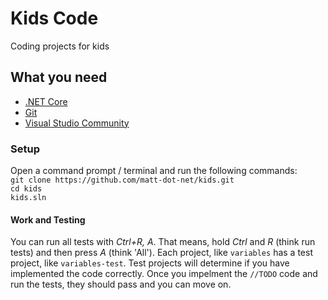 # Kids Code
Coding projects for kids

## What you need
- [.NET Core](https://docs.microsoft.com/en-us/dotnet/core/get-started?tabs=windows)
- [Git](https://git-scm.com/downloads)
- [Visual Studio Community](https://visualstudio.microsoft.com/vs/community/)


### Setup
Open a command prompt / terminal and run the following commands:  
`git clone https://github.com/matt-dot-net/kids.git`  
`cd kids`  
`kids.sln`

#### Work and Testing
You can run all tests with _Ctrl+R, A_.  That means, hold _Ctrl_ and _R_ (think run tests) and then press _A_ (think 'All'). Each project,  like `variables` has a test project, like `variables-test`.  Test projects will determine if you have implemented the code correctly.  Once you impelment the `//TODO` code and run the tests, they should pass and you can move on.
